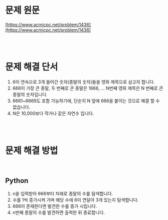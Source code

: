 # 문제 원문

[https://www.acmicpc.net/problem/1436](https://www.acmicpc.net/problem/1436)

<br><br>

# 문제 해결 단서

1. 6이 연속으로 3개 들어간 숫자(종말의 숫자)들을 영화 제목으로 삼고자 합니다.
2. 666이 가장 큰 종말, 두 번째로 큰 종말은 1666, ... N번째 영화 제목은 N 번째로 큰 종말의 숫자입니다.
3. 6661~6669도 포함 가능하기에, 단순히 N 앞에 666을 붙이는 것으로 해결 할 수 없습니다.
4. N은 10,000보다 작거나 같은 자연수 입니다.

<br><br>

# 문제 해결 방법

<br>

## Python

1. n을 입력받아 666부터 차례로 종말의 수를 탐색합니다.
2. 수를 1씩 증가시켜 가며 해당 수에 6이 연달아 3개 있는지 탐색합니다.
3. 666이 존재한다면 발견한 수를 증가 시킵니다.
4. n번째 종말의 수를 발견하면 출력한 뒤 종료합니다.
